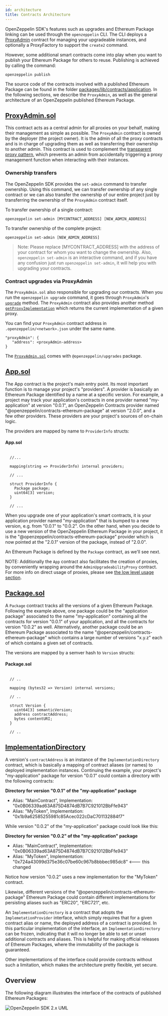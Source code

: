 ```yaml
---
id: architecture
title: Contracts Architecture
---
```


OpenZeppelin SDK's features such as upgrades and Ethereum Package linking can be used through the `openzeppelin` CLI. The CLI deploys a [ProxyAdmin](https://github.com/OpenZeppelin/openzeppelin-sdk/blob/v2.0.0/packages/lib/contracts/upgradeability/ProxyAdmin.sol) contract for managing your upgradeable instances, and optionally a ProxyFactory to support the `create2` command.

However, some additional smart contracts come into play when you want to publish your Ethereum Package for others to reuse. Publishing is achieved by calling the command:

```console
openzeppelin publish
```

The source code of the contracts involved with a published Ethereum Package can be found in the folder [packages/lib/contracts/application](https://github.com/OpenZeppelin/openzeppelin-sdk/tree/master/packages/lib/contracts/application). In the following sections, we describe the `ProxyAdmin`, as well as the general architecture of an OpenZeppelin published Ethereum Package.

## [ProxyAdmin.sol](https://github.com/OpenZeppelin/openzeppelin-sdk/blob/v2.0.0/packages/lib/contracts/application/App.sol)

This contract acts as a central admin for all proxies on your behalf, making their management as simple as possible. The `ProxyAdmin` contract is owned by the deployer (the project owner). It is the admin of all the proxy contracts and is in charge of upgrading them as well as transferring their ownership to another admin. This contract is used to complement the [transparent proxy pattern](pattern#transparent-proxies-and-function-clashes), which prevents an admin from accidentally triggering a proxy management function when interacting with their instances.

### Ownership transfers

The OpenZeppelin SDK provides the `set-admin` command to transfer ownership. Using this command, we can transfer ownership of any single contract or we can also transfer the ownership of our entire project just by transferring the ownership of the `ProxyAdmin` contract itself.

To transfer ownership of a single contract:

```console
openzeppelin set-admin [MYCONTRACT_ADDRESS] [NEW_ADMIN_ADDRESS]

```
To transfer ownership of the complete project:

```console
openzeppelin set-admin [NEW_ADMIN_ADDRESS]
```

>Note: Please replace [MYCONTRACT_ADDRESS] with the address of your contract for whom you want to change the ownership. Also, `openzeppelin set-admin` is an interactive command, and if you have any confusion just run `openzeppelin set-admin`, it will help you with upgrading your contracts.

### Contract upgrades via ProxyAdmin

The `ProxyAdmin.sol` also responsible for upgrading our contracts. When you run the `openzeppelin upgrade` command, it goes through `ProxyAdmin`'s [`upgrade`](upgradeability_ProxyAdmin.html#upgrade) method. The `ProxyAdmin` contract also provides another method [`getProxyImplementation`](upgradeability_ProxyAdmin.html#getProxyImplementation) which returns the current implementation of a given proxy.

You can find your `ProxyAdmin` contract address in `.openzeppelin/<network>.json` under the same name.

```console json
"proxyAdmin": {
   "address": <proxyAdmin-address>
}
```
The [`ProxyAdmin.sol`](https://github.com/OpenZeppelin/openzeppelin-sdk/blob/v2.2.0/packages/lib/contracts/upgradeability/ProxyAdmin.sol) comes with `@openzeppelin/upgrades` package.

## [App.sol](https://github.com/OpenZeppelin/openzeppelin-sdk/blob/v2.0.0/packages/lib/contracts/application/App.sol)

The App contract is the project's main entry point. Its most important function is to manage your project's "providers". A provider is basically an Ethereum Package identified by a name at a specific version. For example, a project may track your application's contracts in one provider named "my-application" at version "0.0.1", an OpenZeppelin Contracts provider named "@openzeppelin/contracts-ethereum-package" at version "2.0.0", and a few other providers. These providers are your project's sources of on-chain logic.

The providers are mapped by name to `ProviderInfo` structs:

#### App.sol
```solidity

  //...

  mapping(string => ProviderInfo) internal providers;

  // ...

  struct ProviderInfo {
    Package package;
    uint64[3] version;
  }

  // ...
```

When you upgrade one of your application's smart contracts, it is your application provider named "my-application" that is bumped to a new version, e.g. from "0.0.1" to "0.0.2". On the other hand, when you decide to use a new version of the OpenZeppelin Ethereum Package in your project, it is the "@openzeppelin/contracts-ethereum-package" provider which is now pointed at the "2.0.1" version of the package, instead of "2.0.0".

An Ethereum Package is defined by the `Package` contract, as we'll see next.

NOTE: Additionally the `App` contract also facilitates the creation of proxies, by conveniently wrapping around the `AdminUpgradeabilityProxy` contract. For more info on direct usage of proxies, please see [the low level usage section](low_level_contract).

## [Package.sol](https://github.com/OpenZeppelin/openzeppelin-sdk/blob/v2.0.0/packages/lib/contracts/application/Package.sol)

A `Package` contract tracks all the versions of a given Ethereum Package. Following the example above, one package could be the "application package" associated to the name "my-application" containing all the contracts for version "0.0.1" of your application, and all the contracts for version "0.0.2" as well. Alternatively, another package could be an Ethereum Package associated to the name "@openzeppelin/contracts-ethereum-package" which contains a large number of versions "x.y.z" each of which contains a given set of contracts.

The versions are mapped by a semver hash to `Version` structs:

#### Package.sol
```solidity

  // ..

  mapping (bytes32 => Version) internal versions;

  // ..

  struct Version {
    uint64[3] semanticVersion;
    address contractAddress;
    bytes contentURI;
  }

  // ..
```

## [ImplementationDirectory](https://github.com/OpenZeppelin/openzeppelin-sdk/blob/v2.0.0/packages/lib/contracts/application/ImplementationDirectory.sol)

A version's `contractAddress` is an instance of the `ImplementationDirectory` contract, which is basically a mapping of contract aliases (or names) to deployed implementation instances. Continuing the example, your project's "my-application" package for version "0.0.1" could contain a directory with the following contracts:

**Directory for version "0.0.1" of the "my-application" package**
* Alias: "MainContract", Implementation: "0x0B06339ad63A875D4874dB7B7C921012BbFfe943"
* Alias: "MyToken", Implementation: "0x1b9a62585255981c85Acec022cDaC701132884f7"

While version "0.0.2" of the "my-application" package could look like this:

**Directory for version "0.0.2" of the "my-application" package**
* Alias: "MainContract", Implementation: "0x0B06339ad63A875D4874dB7B7C921012BbFfe943"
* Alias: "MyToken", Implementation: "0x724a43099d375e36c07be60c967b8bbbec985dc8" <--- this changed

Notice how version "0.0.2" uses a new implementation for the "MyToken" contract.

Likewise, different versions of the "@openzeppelin/contracts-ethereum-package" Ethereum Package could contain different implementations for persisting aliases such as "ERC20", "ERC721", etc.

An `ImplementationDirectory` is a contract that adopts the `ImplemetationProvider` interface, which simply requires that for a given contract alias or name, the deployed address of a contract is provided. In this particular implementation of the interface, an `ImplementationDirectory` can be frozen, indicating that it will no longer be able to set or unset additional contracts and aliases.
This is helpful for making official releases of Ethereum Packages, where the immutability of the package is guaranteed.

Other implementations of the interface could provide contracts without such a limitation, which makes the architecture pretty flexible, yet secure.

## Overview

The following diagram illustrates the interface of the contracts of published Ethereum Packages:

![OpenZeppelin SDK 2.x UML](/img/zos2.png)
